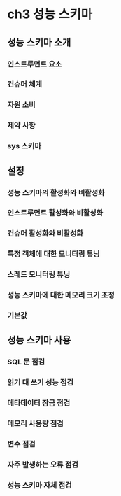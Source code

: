 # ch3 성능 스키마

## 성능 스키마 소개

### 인스트루먼트 요소

### 컨슈머 체계

### 자원 소비

### 제약 사항

### sys 스키마

## 설정

### 성능 스키마의 활성화와 비활성화

### 인스트루먼트 활성화와 비활성화

### 컨슈머 활성화와 비활성화

### 특정 객체에 대한 모니터링 튜닝

### 스레드 모니터링 튜닝

### 성능 스키마에 대한 메모리 크기 조정

### 기본값

## 성능 스키마 사용

### SQL 문 점검

### 읽기 대 쓰기 성능 점검

### 메타데이터 잠금 점검

### 메모리 사용량 점검

### 변수 점검

### 자주 발생하는 오류 점검

### 성능 스키마 자체 점검